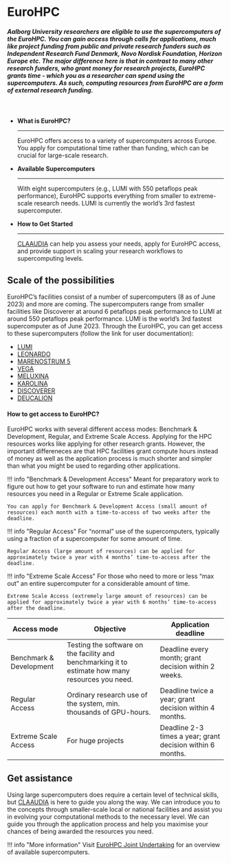 # EuroHPC

##### Aalborg University researchers are eligible to use the supercomputers of the EuroHPC. You can gain access through calls for applications, much like project funding from public and private research funders such as Independent Research Fund Denmark, Novo Nordisk Foundation, Horizon Europe etc. The major difference here is that in contrast to many other research funders, who grant money for research projects, EuroHPC grants time - which you as a researcher can spend using the supercomputers. As such, computing resources from EuroHPC are a form of external research funding.

<br> <!-- Just a little break -->

<div class="grid cards grid-three" markdown>

<!--
Icons can be searched and found here:
https://squidfunk.github.io/mkdocs-material/reference/icons-emojis/ (best, is to use the ones starting with material)
-->

- __What is EuroHPC?__ 

    ---

    EuroHPC offers access to a variety of supercomputers across Europe. You apply for computational time rather than funding, which can be crucial for large-scale research.

- __Available Supercomputers__ 

    ---

    With eight supercomputers (e.g., LUMI with 550 petaflops peak performance), EuroHPC supports everything from smaller to extreme-scale research needs. LUMI is currently the world’s 3rd fastest supercomputer.

- __How to Get Started__ 

    ---

    [CLAAUDIA](https://serviceportal.aau.dk/serviceportal?id=emp_taxonomy_topic&topic_id=82a253e8838fc21053711d447daad328) can help you assess your needs, apply for EuroHPC access, and provide support in scaling your research workflows to supercomputing levels.

</div>

## Scale of the possibilities
EuroHPC’s facilities consist of a number of supercomputers (8 as of June 2023) and more are coming. The supercomputers range from smaller facilities like Discoverer at around 6 petaflops peak performance to LUMI at around 550 petaflops peak performance. LUMI is the world’s 3rd fastest supercomputer as of June 2023. Through the EuroHPC, you can get access to these supercomputers (follow the link for user documentation):

* [LUMI](https://docs.lumi-supercomputer.eu/)
* [LEONARDO](https://leonardo-supercomputer.cineca.eu/hpc-system/)
* [MARENOSTRUM 5](https://www.bsc.es/user-support/mn4.php)
* [VEGA](https://doc.vega.izum.si/)
* [MELUXINA](https://docs.lxp.lu/)
* [KAROLINA](https://docs.it4i.cz/karolina/hardware-overview/)
* [DISCOVERER](https://docs.discoverer.bg/resource_overview.html)
* [DEUCALION](https://eurohpc-ju.europa.eu/supercomputers/our-supercomputers_en#deucalion)

#### How to get access to EuroHPC?

EuroHPC works with several different access modes: Benchmark & Development, Regular, and Extreme Scale Access. Applying for the HPC resources works like applying for other research grants. However, the important differeneces are that HPC facilities grant compute hours instead of money as well as the application process is much shorter and simpler than what you might be used to regarding other applications.

!!! info "Benchmark & Development Access"
    Meant for preparatory work to figure out how to get your software to run and estimate how many resources you need in a Regular or Extreme Scale application.

    You can apply for Benchmark & Development Access (small amount of resources) each month with a time-to-access of two weeks after the deadline.

!!! info "Regular Access"
    For “normal” use of the supercomputers, typically using a fraction of a supercomputer for some amount of time.

    Regular Access (large amount of resources) can be applied for approximately twice a year with 4 months’ time-to-access after the deadline.

!!! info "Extreme Scale Access"
    For those who need to more or less “max out” an entire supercomputer for a considerable amount of time.

    Extreme Scale Access (extremely large amount of resources) can be applied for approximately twice a year with 6 months’ time-to-access after the deadline.


| Access mode | Objective | Application deadline |
| --- | --- | --- |
| Benchmark & Development | Testing the software on the facility and benchmarking it to estimate how many resources you need. | Deadline every month; grant decision within 2 weeks. |
| Regular Access | Ordinary research use of the system, min. thousands of GPU-hours. | Deadline twice a year; grant decision within 4 months. |Deadline twice a year; grant decision within 4 months. |
| Extreme Scale Access | For huge projects | Deadline 2-3 times a year; grant decision within 6 months. |

## Get assistance 
Using large supercomputers does require a certain level of technical skills, but [CLAAUDIA](https://serviceportal.aau.dk/serviceportal?id=emp_taxonomy_topic&topic_id=82a253e8838fc21053711d447daad328) is here to guide you along the way. We can introduce you to the concepts through smaller-scale local or national facilities and assist you in evolving your computational methods to the necessary level. We can guide you through the application process and help you maximise your chances of being awarded the resources you need.

!!! info "More information"
    Visit [EuroHPC Joint Undertaking](https://eurohpc-ju.europa.eu/about/discover-eurohpc-ju_en) for an overview of available supercomputers.


